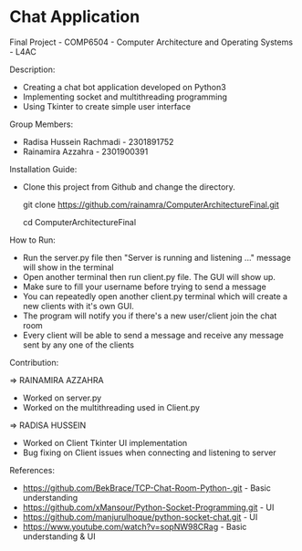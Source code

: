# Chat Application
Final Project - COMP6504 - Computer Architecture and Operating Systems - L4AC

Description:
- Creating a chat bot application developed on Python3
- Implementing socket and multithreading programming
- Using Tkinter to create simple user interface

Group Members:
- Radisa Hussein Rachmadi - 2301891752
- Rainamira Azzahra - 2301900391

Installation Guide:
- Clone this project from Github and change the directory.

  git clone https://github.com/rainamra/ComputerArchitectureFinal.git
  
  cd ComputerArchitectureFinal
  
How to Run:
- Run the server.py file then "Server is running and listening ..." message will show in the terminal
- Open another terminal then run client.py file. The GUI will show up. 
- Make sure to fill your username before trying to send a message
- You can repeatedly open another client.py terminal which will create a new clients with it's own GUI.
- The program will notify you if there's a new user/client join the chat room
- Every client will be able to send a message and receive any message sent by any one of the clients

Contribution:

=> RAINAMIRA AZZAHRA
- Worked on server.py
- Worked on the multithreading used in Client.py

=> RADISA HUSSEIN
- Worked on Client Tkinter UI implementation
- Bug fixing on Client issues when connecting and listening to server

References:
- https://github.com/BekBrace/TCP-Chat-Room-Python-.git - Basic understanding
- https://github.com/xMansour/Python-Socket-Programming.git - UI
- https://github.com/manjurulhoque/python-socket-chat.git - UI
- https://www.youtube.com/watch?v=sopNW98CRag - Basic understanding & UI
